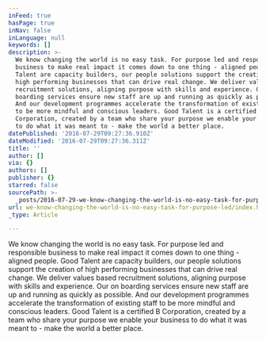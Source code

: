 ```yaml
---
inFeed: true
hasPage: true
inNav: false
inLanguage: null
keywords: []
description: >-
  We know changing the world is no easy task. For purpose led and responsible
  business to make real impact it comes down to one thing - aligned people. Good
  Talent are capacity builders, our people solutions support the creation of
  high performing businesses that can drive real change. We deliver values based
  recruitment solutions, aligning purpose with skills and experience. Our on
  boarding services ensure new staff are up and running as quickly as possible.
  And our development programmes accelerate the transformation of existing staff
  to be more mindful and conscious leaders. Good Talent is a certified B
  Corporation, created by a team who share your purpose we enable your business
  to do what it was meant to - make the world a better place.
datePublished: '2016-07-29T09:27:36.910Z'
dateModified: '2016-07-29T09:27:36.311Z'
title: ''
author: []
via: {}
authors: []
publisher: {}
starred: false
sourcePath: >-
  _posts/2016-07-29-we-know-changing-the-world-is-no-easy-task-for-purpose-led.md
url: we-know-changing-the-world-is-no-easy-task-for-purpose-led/index.html
_type: Article

---
```

We know changing the world is no easy task. For purpose led and responsible business to make real impact it comes down to one thing - aligned people. Good Talent are capacity builders, our people solutions support the creation of high performing businesses that can drive real change. We deliver values based recruitment solutions, aligning purpose with skills and experience. Our on boarding services ensure new staff are up and running as quickly as possible. And our development programmes accelerate the transformation of existing staff to be more mindful and conscious leaders. Good Talent is a certified B Corporation, created by a team who share your purpose we enable your business to do what it was meant to - make the world a better place.